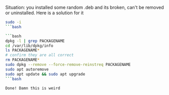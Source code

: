 Situation: you installed some random .deb and its broken, can't be removed or
uninstalled. Here is a solution for it

```bash
sudo -i
```bash

```bash
dpkg -l | grep PACKAGENAME
cd /var/lib/dpkg/info
ls PACKAGENAME*
# confirm they are all correct
rm PACKAGENAME*
sudo dpkg --remove --force-remove-reinstreq PACKAGENAME
sudo apt autoremove
sudo apt update && sudo apt upgrade
```bash

Done! Damn this is weird
